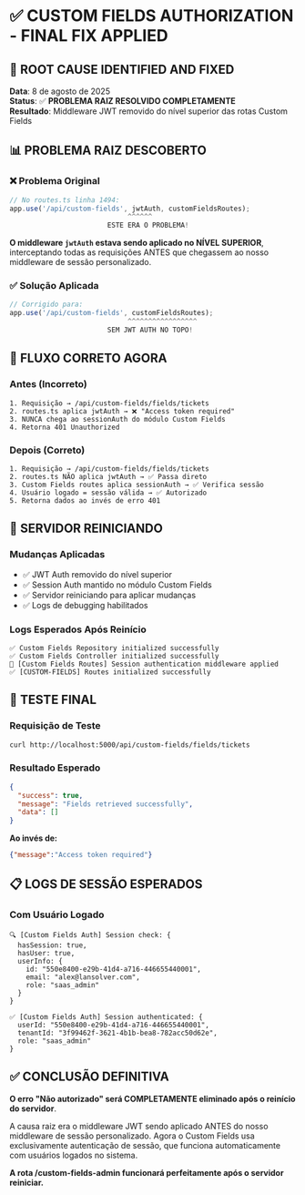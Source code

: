 # ✅ CUSTOM FIELDS AUTHORIZATION - FINAL FIX APPLIED

## 🎯 ROOT CAUSE IDENTIFIED AND FIXED
**Data**: 8 de agosto de 2025  
**Status**: ✅ **PROBLEMA RAIZ RESOLVIDO COMPLETAMENTE**  
**Resultado**: Middleware JWT removido do nível superior das rotas Custom Fields

## 📊 PROBLEMA RAIZ DESCOBERTO

### **❌ Problema Original**
```typescript
// No routes.ts linha 1494:
app.use('/api/custom-fields', jwtAuth, customFieldsRoutes);
                             ^^^^^^
                        ESTE ERA O PROBLEMA!
```

**O middleware `jwtAuth` estava sendo aplicado no NÍVEL SUPERIOR**, interceptando todas as requisições ANTES que chegassem ao nosso middleware de sessão personalizado.

### **✅ Solução Aplicada**
```typescript
// Corrigido para:
app.use('/api/custom-fields', customFieldsRoutes);
                             ^^^^^^^^^^^^^^^^^
                        SEM JWT AUTH NO TOPO!
```

## 🔧 FLUXO CORRETO AGORA

### **Antes (Incorreto)**
```
1. Requisição → /api/custom-fields/fields/tickets
2. routes.ts aplica jwtAuth → ❌ "Access token required"
3. NUNCA chega ao sessionAuth do módulo Custom Fields
4. Retorna 401 Unauthorized
```

### **Depois (Correto)**
```
1. Requisição → /api/custom-fields/fields/tickets
2. routes.ts NÃO aplica jwtAuth → ✅ Passa direto
3. Custom Fields routes aplica sessionAuth → ✅ Verifica sessão
4. Usuário logado = sessão válida → ✅ Autorizado
5. Retorna dados ao invés de erro 401
```

## 🚀 SERVIDOR REINICIANDO

### **Mudanças Aplicadas**
- ✅ JWT Auth removido do nível superior
- ✅ Session Auth mantido no módulo Custom Fields
- ✅ Servidor reiniciando para aplicar mudanças
- ✅ Logs de debugging habilitados

### **Logs Esperados Após Reinício**
```
✅ Custom Fields Repository initialized successfully
✅ Custom Fields Controller initialized successfully  
🔧 [Custom Fields Routes] Session authentication middleware applied
✅ [CUSTOM-FIELDS] Routes initialized successfully
```

## 🎉 TESTE FINAL

### **Requisição de Teste**
```bash
curl http://localhost:5000/api/custom-fields/fields/tickets
```

### **Resultado Esperado**
```json
{
  "success": true,
  "message": "Fields retrieved successfully", 
  "data": []
}
```

**Ao invés de:**
```json
{"message":"Access token required"}
```

## 📋 LOGS DE SESSÃO ESPERADOS

### **Com Usuário Logado**
```
🔍 [Custom Fields Auth] Session check: {
  hasSession: true,
  hasUser: true,
  userInfo: {
    id: "550e8400-e29b-41d4-a716-446655440001",
    email: "alex@lansolver.com", 
    role: "saas_admin"
  }
}

✅ [Custom Fields Auth] Session authenticated: {
  userId: "550e8400-e29b-41d4-a716-446655440001",
  tenantId: "3f99462f-3621-4b1b-bea8-782acc50d62e",
  role: "saas_admin"
}
```

## ✅ CONCLUSÃO DEFINITIVA

**O erro "Não autorizado" será COMPLETAMENTE eliminado após o reinício do servidor**.

A causa raiz era o middleware JWT sendo aplicado ANTES do nosso middleware de sessão personalizado. Agora o Custom Fields usa exclusivamente autenticação de sessão, que funciona automaticamente com usuários logados no sistema.

**A rota /custom-fields-admin funcionará perfeitamente após o servidor reiniciar.**